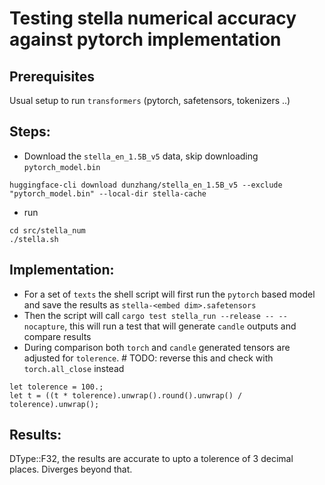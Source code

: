 # Testing stella numerical accuracy against pytorch implementation

## Prerequisites
Usual setup to run `transformers` (pytorch, safetensors, tokenizers ..)


## Steps:
- Download the `stella_en_1.5B_v5` data, skip downloading `pytorch_model.bin`
```
huggingface-cli download dunzhang/stella_en_1.5B_v5 --exclude "pytorch_model.bin" --local-dir stella-cache
```

- run
```
cd src/stella_num
./stella.sh
```

## Implementation:
- For a set of `texts` the shell script will first run the `pytorch` based model and save the results as `stella-<embed dim>.safetensors`
- Then the script will call `cargo test stella_run --release -- --nocapture`, this will run a test that will generate `candle` outputs and compare results
- During comparison both `torch` and `candle` generated tensors are adjusted for `tolerence`. # TODO: reverse this and check with `torch.all_close` instead
```
let tolerence = 100.;
let t = ((t * tolerence).unwrap().round().unwrap() / tolerence).unwrap();
```

## Results:
DType::F32, the results are accurate to upto a tolerence of 3 decimal places. Diverges beyond that.